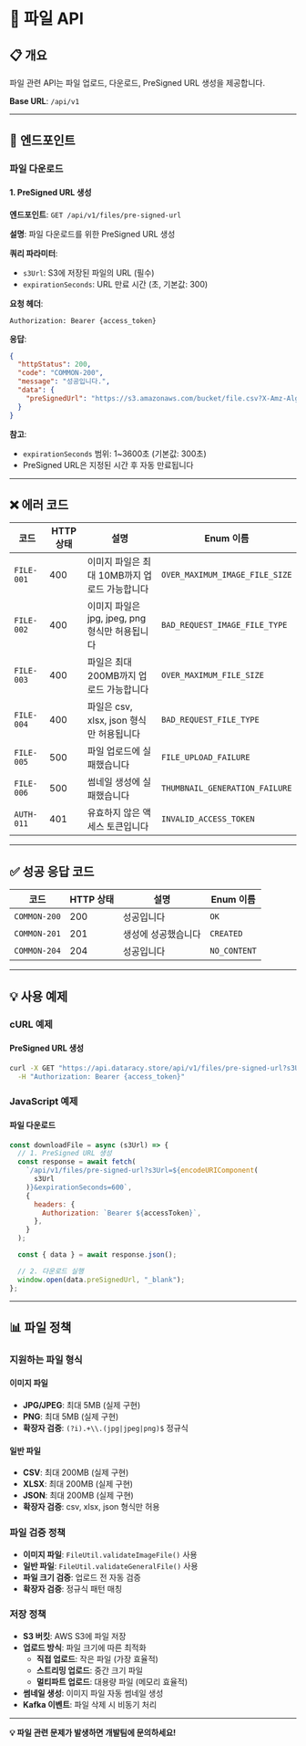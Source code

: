 # 📁 파일 API

## 📋 **개요**

파일 관련 API는 파일 업로드, 다운로드, PreSigned URL 생성을 제공합니다.

**Base URL**: `/api/v1`

---

## 🔑 **엔드포인트**

### **파일 다운로드**

#### **1. PreSigned URL 생성**

**엔드포인트**: `GET /api/v1/files/pre-signed-url`

**설명**: 파일 다운로드를 위한 PreSigned URL 생성

**쿼리 파라미터**:

- `s3Url`: S3에 저장된 파일의 URL (필수)
- `expirationSeconds`: URL 만료 시간 (초, 기본값: 300)

**요청 헤더**:

```http
Authorization: Bearer {access_token}
```

**응답**:

```json
{
  "httpStatus": 200,
  "code": "COMMON-200",
  "message": "성공입니다.",
  "data": {
    "preSignedUrl": "https://s3.amazonaws.com/bucket/file.csv?X-Amz-Algorithm=..."
  }
}
```

**참고**:

- `expirationSeconds` 범위: 1~3600초 (기본값: 300초)
- PreSigned URL은 지정된 시간 후 자동 만료됩니다

---

## ❌ **에러 코드**

| 코드       | HTTP 상태 | 설명                                           | Enum 이름                      |
| ---------- | --------- | ---------------------------------------------- | ------------------------------ |
| `FILE-001` | 400       | 이미지 파일은 최대 10MB까지 업로드 가능합니다  | `OVER_MAXIMUM_IMAGE_FILE_SIZE` |
| `FILE-002` | 400       | 이미지 파일은 jpg, jpeg, png 형식만 허용됩니다 | `BAD_REQUEST_IMAGE_FILE_TYPE`  |
| `FILE-003` | 400       | 파일은 최대 200MB까지 업로드 가능합니다        | `OVER_MAXIMUM_FILE_SIZE`       |
| `FILE-004` | 400       | 파일은 csv, xlsx, json 형식만 허용됩니다       | `BAD_REQUEST_FILE_TYPE`        |
| `FILE-005` | 500       | 파일 업로드에 실패했습니다                     | `FILE_UPLOAD_FAILURE`          |
| `FILE-006` | 500       | 썸네일 생성에 실패했습니다                     | `THUMBNAIL_GENERATION_FAILURE` |
| `AUTH-011` | 401       | 유효하지 않은 액세스 토큰입니다                | `INVALID_ACCESS_TOKEN`         |

---

## ✅ **성공 응답 코드**

| 코드         | HTTP 상태 | 설명                | Enum 이름    |
| ------------ | --------- | ------------------- | ------------ |
| `COMMON-200` | 200       | 성공입니다          | `OK`         |
| `COMMON-201` | 201       | 생성에 성공했습니다 | `CREATED`    |
| `COMMON-204` | 204       | 성공입니다          | `NO_CONTENT` |

---

## 💡 **사용 예제**

### **cURL 예제**

#### **PreSigned URL 생성**

```bash
curl -X GET "https://api.dataracy.store/api/v1/files/pre-signed-url?s3Url=https://s3.amazonaws.com/bucket/file.pdf&expirationSeconds=600" \
  -H "Authorization: Bearer {access_token}"
```

### **JavaScript 예제**

#### **파일 다운로드**

```javascript
const downloadFile = async (s3Url) => {
  // 1. PreSigned URL 생성
  const response = await fetch(
    `/api/v1/files/pre-signed-url?s3Url=${encodeURIComponent(
      s3Url
    )}&expirationSeconds=600`,
    {
      headers: {
        Authorization: `Bearer ${accessToken}`,
      },
    }
  );

  const { data } = await response.json();

  // 2. 다운로드 실행
  window.open(data.preSignedUrl, "_blank");
};
```

---

## 📊 **파일 정책**

### **지원하는 파일 형식**

#### **이미지 파일**

- **JPG/JPEG**: 최대 5MB (실제 구현)
- **PNG**: 최대 5MB (실제 구현)
- **확장자 검증**: `(?i).+\\.(jpg|jpeg|png)$` 정규식

#### **일반 파일**

- **CSV**: 최대 200MB (실제 구현)
- **XLSX**: 최대 200MB (실제 구현)
- **JSON**: 최대 200MB (실제 구현)
- **확장자 검증**: csv, xlsx, json 형식만 허용

### **파일 검증 정책**

- **이미지 파일**: `FileUtil.validateImageFile()` 사용
- **일반 파일**: `FileUtil.validateGeneralFile()` 사용
- **파일 크기 검증**: 업로드 전 자동 검증
- **확장자 검증**: 정규식 패턴 매칭

### **저장 정책**

- **S3 버킷**: AWS S3에 파일 저장
- **업로드 방식**: 파일 크기에 따른 최적화
  - **직접 업로드**: 작은 파일 (가장 효율적)
  - **스트리밍 업로드**: 중간 크기 파일
  - **멀티파트 업로드**: 대용량 파일 (메모리 효율적)
- **썸네일 생성**: 이미지 파일 자동 썸네일 생성
- **Kafka 이벤트**: 파일 삭제 시 비동기 처리

---

**💡 파일 관련 문제가 발생하면 개발팀에 문의하세요!**
